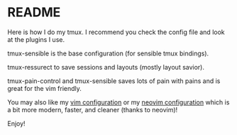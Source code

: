 # README

Here is how I do my tmux.
I recommend you check the config file and look at the plugins I use.

tmux-sensible is the base configuration (for sensible tmux bindings).

tmux-ressurect to save sessions and layouts (mostly layout savior).

tmux-pain-control and tmux-sensible saves lots of pain with pains and
is great for the vim friendly.

You may also like my [vim configuration](https://github.com/optimizasea/vim)
or my [neovim configuration](https://github.com/optimizasean/nvim) which is
a bit more modern, faster, and cleaner (thanks to neovim)!

Enjoy!
